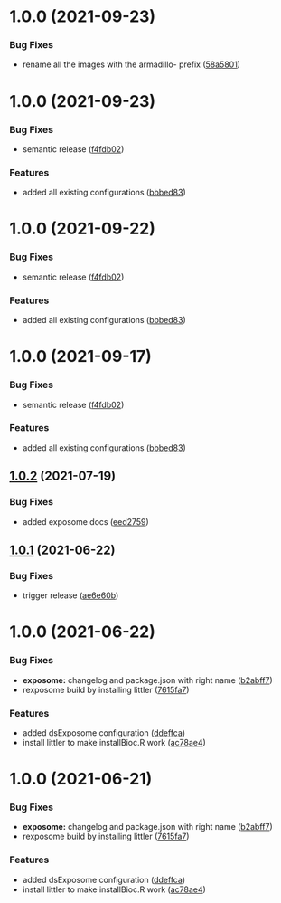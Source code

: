 # 1.0.0 (2021-09-23)


### Bug Fixes

* rename all the images with the armadillo- prefix ([58a5801](https://github.com/datashield/docker-armadillo-rserver-base/commit/58a5801382b3561e99926e44082fd273e9226a26))

# 1.0.0 (2021-09-23)


### Bug Fixes

* semantic release ([f4fdb02](https://github.com/datashield/docker-armadillo-rserver-base/commit/f4fdb025fe06a31c4accf720b6c4c0c3854fc655))


### Features

* added all existing configurations ([bbbed83](https://github.com/datashield/docker-armadillo-rserver-base/commit/bbbed83c99cb2c754b3e430f506ee1f29e1d9153))

# 1.0.0 (2021-09-22)


### Bug Fixes

* semantic release ([f4fdb02](https://github.com/datashield/docker-armadillo-rserver-base/commit/f4fdb025fe06a31c4accf720b6c4c0c3854fc655))


### Features

* added all existing configurations ([bbbed83](https://github.com/datashield/docker-armadillo-rserver-base/commit/bbbed83c99cb2c754b3e430f506ee1f29e1d9153))

# 1.0.0 (2021-09-17)


### Bug Fixes

* semantic release ([f4fdb02](https://github.com/datashield/docker-armadillo-rserver-base/commit/f4fdb025fe06a31c4accf720b6c4c0c3854fc655))


### Features

* added all existing configurations ([bbbed83](https://github.com/datashield/docker-armadillo-rserver-base/commit/bbbed83c99cb2c754b3e430f506ee1f29e1d9153))

## [1.0.2](https://github.com/molgenis/molgenis-ops-docker/compare/@molgenis/rserver-exposome-v1.0.1...@molgenis/rserver-exposome-v1.0.2) (2021-07-19)


### Bug Fixes

* added exposome docs ([eed2759](https://github.com/molgenis/molgenis-ops-docker/commit/eed275962357d76b64d047b8878eedf612e94e8c))

## [1.0.1](https://github.com/molgenis/molgenis-ops-docker/compare/@molgenis/rserver-exposome-v1.0.0...@molgenis/rserver-exposome-v1.0.1) (2021-06-22)


### Bug Fixes

* trigger release ([ae6e60b](https://github.com/molgenis/molgenis-ops-docker/commit/ae6e60b479bb752f00677791357393fc6e94b435))

# 1.0.0 (2021-06-22)


### Bug Fixes

* **exposome:** changelog and package.json with right name ([b2abff7](https://github.com/molgenis/molgenis-ops-docker/commit/b2abff710cbaeb54fddf96cc7d7f25b01a0fb6e9))
* rexposome build by installing littler ([7615fa7](https://github.com/molgenis/molgenis-ops-docker/commit/7615fa756cdc882eabdb50a87bedea2c91d2c5dc))


### Features

* added dsExposome configuration ([ddeffca](https://github.com/molgenis/molgenis-ops-docker/commit/ddeffca4efed8d89d331fc6f51cde7840ec83168))
* install littler to make installBioc.R work ([ac78ae4](https://github.com/molgenis/molgenis-ops-docker/commit/ac78ae489958e4668550e3c71dd78a56002427b5))

# 1.0.0 (2021-06-21)


### Bug Fixes

* **exposome:** changelog and package.json with right name ([b2abff7](https://github.com/molgenis/molgenis-ops-docker/commit/b2abff710cbaeb54fddf96cc7d7f25b01a0fb6e9))
* rexposome build by installing littler ([7615fa7](https://github.com/molgenis/molgenis-ops-docker/commit/7615fa756cdc882eabdb50a87bedea2c91d2c5dc))


### Features

* added dsExposome configuration ([ddeffca](https://github.com/molgenis/molgenis-ops-docker/commit/ddeffca4efed8d89d331fc6f51cde7840ec83168))
* install littler to make installBioc.R work ([ac78ae4](https://github.com/molgenis/molgenis-ops-docker/commit/ac78ae489958e4668550e3c71dd78a56002427b5))
